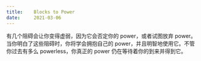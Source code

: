 ```yaml
---
title:    Blocks to Power
date:     2021-03-06
---
```


有几个阻碍会让你变得虚弱，因为它会否定你的 power，或者试图放弃 power。当你明白了这些阻碍时，你将学会拥抱自己的 power，并且明智地使用它。不管你过去有多么 powerless，你真正的 power 仍在等待着你的到来并得到它。


